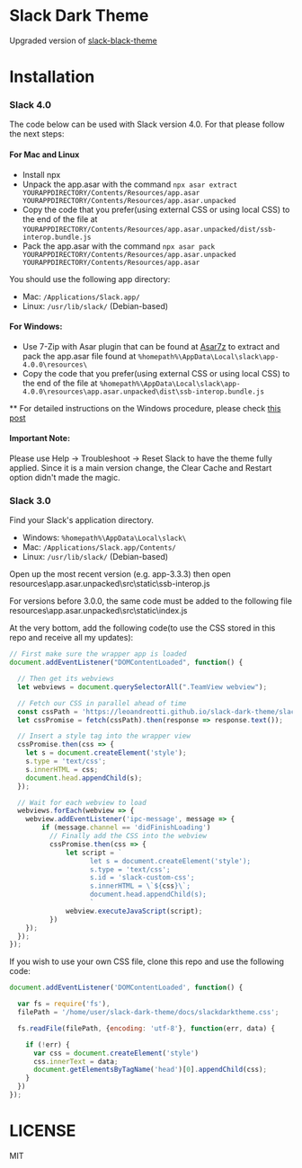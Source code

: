 # Slack Dark Theme
Upgraded version of [slack-black-theme](https://github.com/widget-/slack-black-theme)

# Installation

### Slack 4.0

The code below can be used with Slack version 4.0. For that please follow the next steps:

#### For Mac and Linux

- Install npx
- Unpack the app.asar with the command `npx asar extract YOURAPPDIRECTORY/Contents/Resources/app.asar YOURAPPDIRECTORY/Contents/Resources/app.asar.unpacked`
- Copy the code that you prefer(using external CSS or using local CSS) to the end of the file at `YOURAPPDIRECTORY/Contents/Resources/app.asar.unpacked/dist/ssb-interop.bundle.js`
- Pack the app.asar with the command `npx asar pack YOURAPPDIRECTORY/Contents/Resources/app.asar.unpacked YOURAPPDIRECTORY/Contents/Resources/app.asar`

You should use the following app directory:

* Mac: `/Applications/Slack.app/`
* Linux: `/usr/lib/slack/` (Debian-based)

#### For Windows:

* Use 7-Zip with Asar plugin that can be found at [Asar7z](http://www.tc4shell.com/en/7zip/asar/) to extract and pack the app.asar file found at `%homepath%\AppData\Local\slack\app-4.0.0\resources\`
* Copy the code that you prefer(using external CSS or using local CSS) to the end of the file at `%homepath%\AppData\Local\slack\app-4.0.0\resources\app.asar.unpacked\dist\ssb-interop.bundle.js`

** For detailed instructions on the Windows procedure, please check [this post](https://github.com/leoandreotti/slack-dark-theme/issues/16)

#### Important Note:

Please use Help -> Troubleshoot -> Reset Slack to have the theme fully applied. Since it is a main version change, the Clear Cache and Restart option didn't made the magic.

### Slack 3.0

Find your Slack's application directory.

* Windows: `%homepath%\AppData\Local\slack\`
* Mac: `/Applications/Slack.app/Contents/`
* Linux: `/usr/lib/slack/` (Debian-based)

Open up the most recent version (e.g. app-3.3.3) then open resources\app.asar.unpacked\src\static\ssb-interop.js

For versions before 3.0.0, the same code must be added to the following file resources\app.asar.unpacked\src\static\index.js

At the very bottom, add the following code(to use the CSS stored in this repo and receive all my updates):

```js
// First make sure the wrapper app is loaded
document.addEventListener("DOMContentLoaded", function() {

  // Then get its webviews
  let webviews = document.querySelectorAll(".TeamView webview");

  // Fetch our CSS in parallel ahead of time
  const cssPath = 'https://leoandreotti.github.io/slack-dark-theme/slackdarktheme.css';
  let cssPromise = fetch(cssPath).then(response => response.text());

  // Insert a style tag into the wrapper view
  cssPromise.then(css => {
    let s = document.createElement('style');
    s.type = 'text/css';
    s.innerHTML = css;
    document.head.appendChild(s);
  });

  // Wait for each webview to load
  webviews.forEach(webview => {
    webview.addEventListener('ipc-message', message => {
        if (message.channel == 'didFinishLoading')
          // Finally add the CSS into the webview
          cssPromise.then(css => {
              let script = `
                    let s = document.createElement('style');
                    s.type = 'text/css';
                    s.id = 'slack-custom-css';
                    s.innerHTML = \`${css}\`;
                    document.head.appendChild(s);
                    `
              webview.executeJavaScript(script);
          })
    });
  });
});
```
If  you wish to use your own CSS file, clone this repo and use the following code:

```js
document.addEventListener('DOMContentLoaded', function() {

  var fs = require('fs'),
  filePath = '/home/user/slack-dark-theme/docs/slackdarktheme.css';

  fs.readFile(filePath, {encoding: 'utf-8'}, function(err, data) {

  	if (!err) {
      var css = document.createElement('style')
      css.innerText = data;
      document.getElementsByTagName('head')[0].appendChild(css);
    }
  })
});
```

# LICENSE

MIT